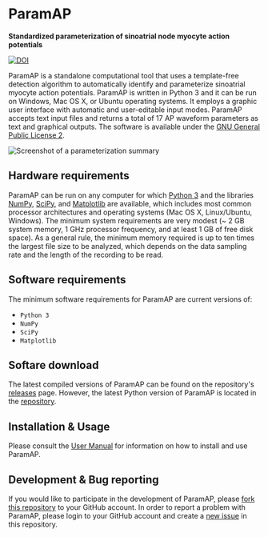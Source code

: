 # ParamAP
**Standardized parameterization of sinoatrial node myocyte action potentials**

[![DOI](https://zenodo.org/badge/DOI/10.5281/zenodo.823742.svg)](https://doi.org/10.5281/zenodo.823742)

ParamAP is a standalone computational tool that uses a template-free detection algorithm to automatically identify and parameterize sinoatrial myocyte action potentials.  ParamAP is written in Python 3 and it can be run on Windows, Mac OS X, or Ubuntu operating systems.  It employs a graphic user interface with automatic and user-editable input modes.  ParamAP accepts text input files and returns a total of 17 AP waveform parameters as text and graphical outputs. The software is available under the [GNU General Public License 2](https://github.com/crickert1234/ParamAP/blob/master/LICENSE).

![Screenshot of a parameterization summary](https://github.com/crickert1234/ParamAP/blob/master/img/ParamAP-Screenshot.png)

## Hardware requirements
ParamAP can be run on any computer for which [Python 3](https://www.python.org/downloads/) and the libraries [NumPy](https://www.scipy.org/scipylib/download.html), [SciPy](https://www.scipy.org/install.html), and [Matplotlib](https://matplotlib.org/users/installing.html) are available, which includes most common processor architectures and operating systems (Mac OS X, Linux/Ubuntu, Windows).  The minimum system requirements are very modest (~ 2 GB system memory, 1 GHz processor frequency,  and at least 1 GB of free disk space).  As a general rule, the minimum memory required is up to ten times the largest file size to be analyzed, which depends on the data sampling rate and the length of the recording to be read.

## Software requirements
The minimum software requirements for ParamAP are current versions of:
* `Python 3`
* `NumPy`
* `SciPy`
* `Matplotlib`

## Softare download
The latest compiled versions of ParamAP can be found on the repository's [releases](https://github.com/crickert1234/ParamAP/releases) page. However, the latest Python version of ParamAP is located in the [repository](https://raw.githubusercontent.com/christianrickert/ParamAP/master/ParamAP.py).

## Installation & Usage
Please consult the [User Manual](https://github.com/crickert1234/ParamAP/releases/download/v1.0.1/ParamAP-1.0-Manual.pdf) for information on how to install and use ParamAP.

## Development & Bug reporting
If you would like to participate in the development of ParamAP, please [fork this repository](https://help.github.com/articles/fork-a-repo) to your GitHub account. In order to report a problem with ParamAP, please login to your GitHub account and create a [new issue](https://help.github.com/articles/creating-an-issue/) in this repository.
